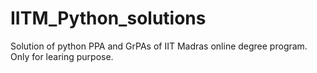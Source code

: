 # IITM_Python_solutions
Solution of python PPA and GrPAs of IIT Madras online degree program.
Only for learing purpose.
